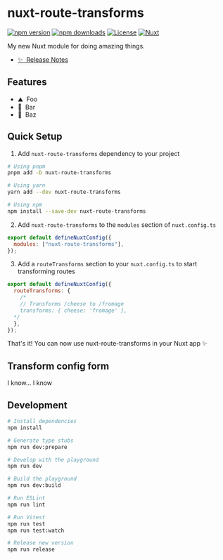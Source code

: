 # nuxt-route-transforms

[![npm version][npm-version-src]][npm-version-href]
[![npm downloads][npm-downloads-src]][npm-downloads-href]
[![License][license-src]][license-href]
[![Nuxt][nuxt-src]][nuxt-href]

My new Nuxt module for doing amazing things.

- [✨ &nbsp;Release Notes](/CHANGELOG.md)
  <!-- - [🏀 Online playground](https://stackblitz.com/github/your-org/nuxt-route-transforms?file=playground%2Fapp.vue) -->
  <!-- - [📖 &nbsp;Documentation](https://example.com) -->

## Features

<!-- Highlight some of the features your module provide here -->

- ⛰ &nbsp;Foo
- 🚠 &nbsp;Bar
- 🌲 &nbsp;Baz

## Quick Setup

1. Add `nuxt-route-transforms` dependency to your project

```bash
# Using pnpm
pnpm add -D nuxt-route-transforms

# Using yarn
yarn add --dev nuxt-route-transforms

# Using npm
npm install --save-dev nuxt-route-transforms
```

2. Add `nuxt-route-transforms` to the `modules` section of `nuxt.config.ts`

```js
export default defineNuxtConfig({
  modules: ["nuxt-route-transforms"],
});
```

3. Add a `routeTransforms` section to your `nuxt.config.ts` to start transforming routes

```js
export default defineNuxtConfig({
  routeTransforms: {
    /* 
    // Transforms /cheese to /fromage
    transforms: { cheese: 'fromage' },
  */
  },
});
```

That's it! You can now use nuxt-route-transforms in your Nuxt app ✨

## Transform config form

I know... I know

## Development

```bash
# Install dependencies
npm install

# Generate type stubs
npm run dev:prepare

# Develop with the playground
npm run dev

# Build the playground
npm run dev:build

# Run ESLint
npm run lint

# Run Vitest
npm run test
npm run test:watch

# Release new version
npm run release
```

<!-- Badges -->

[npm-version-src]: https://img.shields.io/npm/v/nuxt-route-transforms/latest.svg?style=flat&colorA=18181B&colorB=28CF8D
[npm-version-href]: https://npmjs.com/package/nuxt-route-transforms
[npm-downloads-src]: https://img.shields.io/npm/dm/nuxt-route-transforms.svg?style=flat&colorA=18181B&colorB=28CF8D
[npm-downloads-href]: https://npmjs.com/package/nuxt-route-transforms
[license-src]: https://img.shields.io/npm/l/nuxt-route-transforms.svg?style=flat&colorA=18181B&colorB=28CF8D
[license-href]: https://npmjs.com/package/nuxt-route-transforms
[nuxt-src]: https://img.shields.io/badge/Nuxt-18181B?logo=nuxt.js
[nuxt-href]: https://nuxt.com
